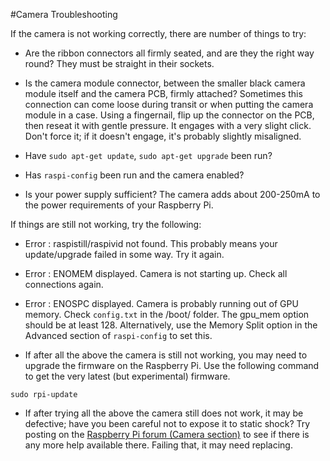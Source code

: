#Camera Troubleshooting

If the camera is not working correctly, there are number of things to try:

*   Are the ribbon connectors all firmly seated, and are they the right way round? They must be straight in their sockets.

*   Is the camera module connector, between the smaller black camera module itself and the camera PCB, firmly attached? Sometimes this connection can come loose during transit or when putting the camera module in a case. Using a fingernail, flip up the connector on the PCB, then reseat it with gentle pressure. It engages with a very slight click. Don't force it; if it doesn't engage, it's probably slightly misaligned. 

*   Have `sudo apt-get update`, `sudo apt-get upgrade` been run?

*   Has `raspi-config` been run and the camera enabled?

*   Is your power supply sufficient? The camera adds about 200-250mA to the power requirements of your Raspberry Pi.

If things are still not working, try the following:

*   Error : raspistill/raspivid not found. This probably means your update/upgrade failed in some way. Try it again.

*   Error : ENOMEM displayed. Camera is not starting up. Check all connections again. 

*   Error : ENOSPC displayed. Camera is probably running out of GPU memory. Check `config.txt` in the /boot/ folder. The gpu_mem option should be at least 128. Alternatively, use the Memory Split option in the Advanced section of `raspi-config` to set this.

*   If after all the above the camera is still not working, you may need to upgrade the firmware on the Raspberry Pi. Use the following command to get the very latest (but experimental) firmware.

```
sudo rpi-update
```
*   If after trying all the above the camera still does not work, it may be defective; have you been careful not to expose it to static shock? Try posting on the [Raspberry Pi forum (Camera section)](http://www.raspberrypi.org/forum/viewforum.php?f=43) to see if there is any more help available there. Failing that, it may need replacing. 
